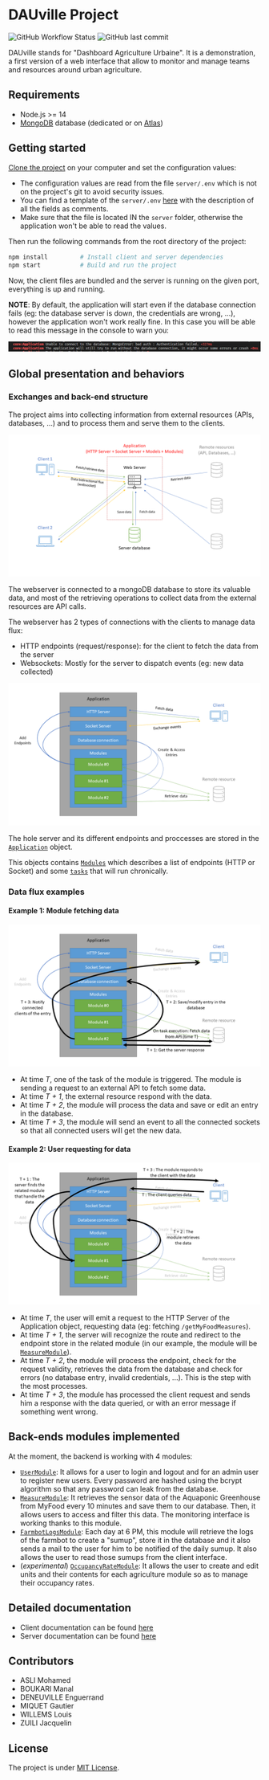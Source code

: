 # DAUville Project

![GitHub Workflow Status](https://img.shields.io/github/workflow/status/Xisabla/DAUville/Node.js%20build?style=for-the-badge) ![GitHub last commit](https://img.shields.io/github/last-commit/Xisabla/DAUville?style=for-the-badge)

DAUville stands for "Dashboard Agriculture Urbaine". It is a demonstration, a first version of a web interface that allow to monitor and manage teams and resources around urban agriculture.
## Requirements

- Node.js >= 14
- [MongoDB](https://www.mongodb.com/) database (dedicated or on [Atlas](https://www.mongodb.com/cloud/atlas))

## Getting started

[Clone the project](https://docs.github.com/en/github/creating-cloning-and-archiving-repositories/cloning-a-repository) on your computer and set the configuration values:
- The configuration values are read from the file `server/.env` which is not on the project's git to avoid security issues.
- You can find a template of the `server/.env` [here](./example.env) with the description of all the fields as comments.
- Make sure that the file is located IN the `server` folder, otherwise the application won't be able to read the values.

Then run the following commands from the root directory of the project:

```bash
npm install         # Install client and server dependencies
npm start           # Build and run the project
```

Now, the client files are bundled and the server is running on the given port, everything is up and running.

**NOTE**: By default, the application will start even if the database connection fails (eg: the database server is down, the credentials are wrong, ...), however the application won't work really fine. In this case you will be able to read this message in the console to warn you:

![Database error](https://raw.githubusercontent.com/Xisabla/DAUville/main/.github/images/db-error.png)

## Global presentation and behaviors
### Exchanges and back-end structure

The project aims into collecting information from external resources (APIs, databases, ...) and to process them and serve them to the clients.

![Basic exchanges overview](https://raw.githubusercontent.com/Xisabla/DAUville/main/.github/images/basic-exchanges.png)

The webserver is connected to a mongoDB database to store its valuable data, and most of the retrieving operations to collect data from the external resources are API calls.

The webserver has 2 types of connections with the clients to manage data flux:
- HTTP endpoints (request/response): for the client to fetch the data from the server
- Websockets: Mostly for the server to dispatch events (eg: new data collected)

![Application exchanges](https://raw.githubusercontent.com/Xisabla/DAUville/main/.github/images/application-exchanges.png)

The hole server and its different endpoints and proccesses are stored in the [`Application`](https://xisabla.github.io/DAUville/doc/server/classes/application.html) object.

This objects contains [`Modules`](https://xisabla.github.io/DAUville/doc/server/classes/module.html) which describes a list of endpoints (HTTP or Socket) and some [`tasks`](https://xisabla.github.io/DAUville/doc/server/classes/task.html) that will run chronically.

### Data flux examples

#### Example 1: Module fetching data

![Module data fetch](https://raw.githubusercontent.com/Xisabla/DAUville/main/.github/images/module-data-fetch.png)

- At time *T*, one of the task of the module is triggered. The module is sending a request to an external API to fetch some data.
- At time *T + 1*, the external resource respond with the data.
- At time *T + 2*, the module will process the data and save or edit an entry in the database.
- At time *T + 3*, the module will send an event to all the connected sockets so that all connected users will get the new data.

#### Example 2: User requesting for data

![Client data fetch](https://raw.githubusercontent.com/Xisabla/DAUville/main/.github/images/client-data-fetch.png)

- At time *T*, the user will emit a request to the HTTP Server of the Application object, requesting data (eg: fetching `/getMyFoodMeasures`).
- At time *T + 1*, the server will recognize the route and redirect to the endpoint store in the related module (in our example, the module will be [`MeasureModule`](https://xisabla.github.io/DAUville/doc/server/classes/measuremodule.html#getmyfoodmeasureshandler)).
- At time *T + 2*, the module will process the endpoint, check for the request validity, retrieves the data from the database and check for errors (no database entry, invalid credentials, ...). This is the step with the most processes.
- At time *T + 3*, the module has processed the client request and sends him a response with the data queried, or with an error message if something went wrong.

## Back-ends modules implemented

At the moment, the backend is working with 4 modules:
- [`UserModule`](https://xisabla.github.io/DAUville/doc/server/classes/usermodule.html): It allows for a user to login and logout and for an admin user to register new users. Every password are hashed using the bcrypt algorithm so that any password can leak from the database.
- [`MeasureModule`](https://xisabla.github.io/DAUville/doc/server/classes/measuremodule.html): It retrieves the sensor data of the Aquaponic Greenhouse from MyFood every 10 minutes and save them to our database. Then, it allows users to access and filter this data. The monitoring interface is working thanks to this module.
- [`FarmbotLogsModule`](https://xisabla.github.io/DAUville/doc/server/classes/farmbotlogsmodule.html): Each day at 6 PM, this module will retrieve the logs of the farmbot to create a "sumup", store it in the database and it also sends a mail to the user for him to be notified of the daily sumup. It also allows the user to read those sumups from the client interface.
- (*experimental*) [`OccupancyRateModule`](https://xisabla.github.io/DAUville/doc/server/classes/occupancyratemodule.html): It allows the user to create and edit units and their contents for each agriculture module so as to manage their occupancy rates.

## Detailed documentation

- Client documentation can be found [here](https://xisabla.github.io/DAUville/doc/client)
- Server documentation can be found [here](https://xisabla.github.io/DAUville/doc/server)

## Contributors

- ASLI Mohamed
- BOUKARI Manal
- DENEUVILLE Enguerrand
- MIQUET Gautier
- WILLEMS Louis
- ZUILI Jacquelin

## License

The project is under [MIT License](https://opensource.org/licenses/MIT).
